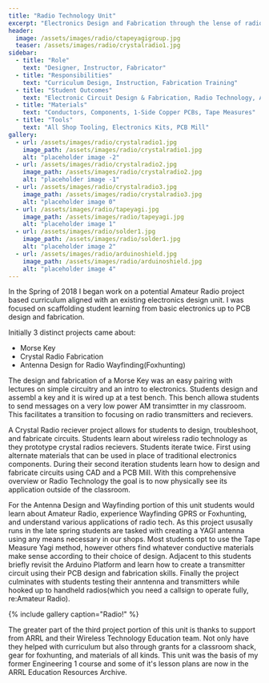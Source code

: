 ```yaml
---
title: "Radio Technology Unit"
excerpt: "Electronics Design and Fabrication through the lense of radio technology."
header:
  image: /assets/images/radio/ctapeyagigroup.jpg
  teaser: /assets/images/radio/crystalradio1.jpg
sidebar:
  - title: "Role"
    text: "Designer, Instructor, Fabricator"
  - title: "Responsibilities"
    text: "Curriculum Design, Instruction, Fabrication Training"
  - title: "Student Outcomes"
    text: "Electronic Circuit Design & Fabrication, Radio Technology, Awareness of Amateur Radio "
  - title: "Materials"
    text: "Conductors, Components, 1-Side Copper PCBs, Tape Measures"
  - title: "Tools"
    text: "All Shop Tooling, Electronics Kits, PCB Mill"
gallery:
  - url: /assets/images/radio/crystalradio1.jpg
    image_path: /assets/images/radio/crystalradio1.jpg
    alt: "placeholder image -2"
  - url: /assets/images/radio/crystalradio2.jpg
    image_path: /assets/images/radio/crystalradio2.jpg
    alt: "placeholder image -1"
  - url: /assets/images/radio/crystalradio3.jpg
    image_path: /assets/images/radio/crystalradio3.jpg
    alt: "placeholder image 0"
  - url: /assets/images/radio/tapeyagi.jpg
    image_path: /assets/images/radio/tapeyagi.jpg
    alt: "placeholder image 1"
  - url: /assets/images/radio/solder1.jpg
    image_path: /assets/images/radio/solder1.jpg
    alt: "placeholder image 2"
  - url: /assets/images/radio/arduinoshield.jpg
    image_path: /assets/images/radio/arduinoshield.jpg
    alt: "placeholder image 4"
---
```


In the Spring of 2018 I began work on a potential Amateur Radio project based curriculum aligned with an existing electronics design unit. I was focused on scaffolding student learning from basic electronics up to PCB design and fabrication. 

Initially 3 distinct projects came about:

- Morse Key
- Crystal Radio Fabrication
- Antenna Design for Radio Wayfinding(Foxhunting)

The design and fabrication of a Morse Key was an easy pairing with lectures on simple circuitry and an intro to electronics. Students design and assembl a key and it is wired up at a test bench. This bench allowa students to send messages on a very low power AM transimtter in my classroom. This facilitates a transition to focusing on radio transmitters and recievers. 

A Crystal Radio reciever project allows for students to design, troubleshoot, and fabricate circuits. Students learn about wireless radio technology as they prototype crystal radios recievers. Students iterate twice. First using alternate materials that can be used in place of traditional electronics components. During their second iteration students learn how to design and fabricate circuits using CAD and a PCB Mill. With this comprehensive overview or Radio Technology the goal is to now physically see its application outside of the classroom. 

For the Antenna Design and Wayfinding portion of this unit students would learn about Amateur Radio, experience Wayfinding GPRS or Foxhunting, and understand various applications of radio tech. As this project ususally runs in the late spring students are tasked with creating a YAGI antenna using any means necessary in our shops. Most students opt to use the Tape Measure Yagi method, however others find whatever conductive materials make sense according to their choice of design. Adjacent to this students briefly revisit the Arduino Platform and learn how to create a transmitter circuit using their PCB design and fabrication skills. Finally the project culminates with students testing their anntenna and transmitters while hooked up to handheld radios(which you need a callsign to operate fully, re:Amateur Radio). 

{% include gallery caption="Radio!" %}

The greater part of the third project portion of this unit is thanks to support from ARRL and their Wireless Technology Education team. Not only have they helped with curriculum but also through grants for a classroom shack, gear for foxhunting, and materials of all kinds. This unit was the basis of my former Engineering 1 course and some of it's lesson plans are now in the ARRL Education Resources Archive. 